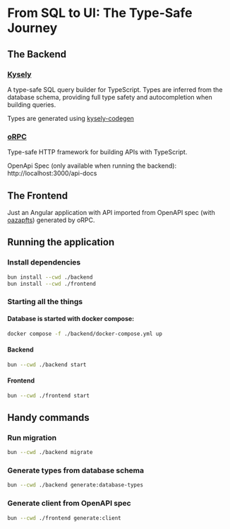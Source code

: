 # From SQL to UI: The Type-Safe Journey

## The Backend

### [Kysely](https://kysely.dev/) 

A type-safe SQL query builder for TypeScript. Types are inferred from the database schema, providing full type safety 
and autocompletion when building queries.

Types are generated using [kysely-codegen](https://github.com/RobinBlomberg/kysely-codegen)

### [oRPC](https://orpc.unnoq.com/)

Type-safe HTTP framework for building APIs with TypeScript.

OpenApi Spec (only available when running the backend): http://localhost:3000/api-docs

## The Frontend

Just an Angular application with API imported from OpenAPI spec (with [oazapfts](https://github.com/oazapfts/oazapfts)) 
generated by oRPC.

## Running the application

### Install dependencies

```bash
bun install --cwd ./backend 
bun install --cwd ./frontend 
```

### Starting all the things

#### Database is started with docker compose:

```bash
docker compose -f ./backend/docker-compose.yml up
```

#### Backend

```bash
bun --cwd ./backend start
```

#### Frontend

```bash
bun --cwd ./frontend start
```

## Handy commands

### Run migration

```bash
bun --cwd ./backend migrate
```

### Generate types from database schema

```bash
bun --cwd ./backend generate:database-types
```

### Generate client from OpenAPI spec

```bash
bun --cwd ./frontend generate:client
```
